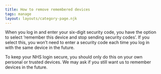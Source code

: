 ```yaml
---
title: How to remove remembered devices
tags: manage
layout: layouts/category-page.njk
---
```


When you log in and enter your six-digit security code, you have the option to select ‘remember this device and stop sending security codes’. If you select this, you won’t need to enter a security code each time you log in with the same device in the future.

To keep your NHS login secure, you should only do this on your own personal or trusted devices. We may ask if you still want us to remember devices in the future.

